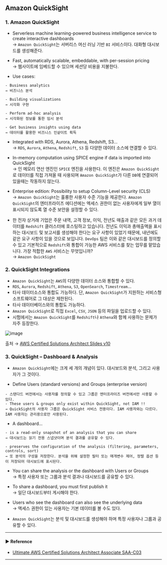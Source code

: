 ## Amazon QuickSight
### 1. Amazon QuickSight
- Serverless machine learning-powered business intelligence service to create interactive dashboards  
→ `Amazon QuickSight`는 서버리스 머신 러닝 기반 `BI` 서비스이다. 대화형 대시보드를 생성해준다.

- Fast, automatically scalable, embeddable, with per-session pricing  
→ 웹사이트에 임베드할 수 있으며 세션당 비용을 지불한다.

- Use cases:
~~~
- Business analytics
→ 비즈니스 분석

- Building visualizations
→ 시각화 구현

- Perform ad-hoc analysis
→ 시각화된 정보를 통한 임시 분석

- Get business insights using data
→ 데이터를 활용한 비즈니스 인샅이트 획득
~~~

- Integrated with RDS, Aurora, Athena, Redshift, S3…  
→ `RDS`, `Aurora`, `Athena`, `Redshift`, `S3` 등 다양한 데이터 소스에 연결할 수 있다.

- In-memory computation using SPICE engine if data is imported into QuickSight  
→ 인 메모리 연산 엔진인 `SPICE` 엔진을 사용한다. 이 엔진은 `Amazon QuickSight`로 데이터를 직접 가져올 때 사용되며 `Amazon QuickSight`가 다른 `DB`에 연결되어 있을때는 작동하지 않는다.

- Enterprise edition: Possibility to setup Column-Level security (CLS)  
→ `Amazon QuickSight`는 훌륭한 사용자 수준 기능을 제공한다. `Amazon QuickSight`의 엔터프라이즈 에디션에는 엑세스 권한이 없는 사용자에게 일부 열이 표시되지 않도록 열 수준 보안을 설정할 수 있다.

- 한 전자 상거래 기업은 주문 내역, 고객 정보, 이익, 전년도 매출과 같은 모든 과거 데이터를 `Redshift` 클러스터에 호스팅하고 있습니다. 전년도 이익과 총매출액을 표시하는 대시보드 및 보고서를 생성해야 한다는 요구 사항이 있었기 때문에, 내년에도 같은 요구 사항이 있을 것으로 보입니다. `DevOps` 팀은 이와 같은 대시보드를 정의할 수 있고 기본적으로 `Redshift`와 통합이 가능한 AWS 서비스를 찾는 업무를 맡았습니다. 가장 적합한 `AWS` 서비스는 무엇입니까?  
→ `Amazon QuickSight`

### 2. QuickSight Integrations
- `Amazon QuickSight`는 `AWS`의 다양한 데이터 소스와 통합할 수 있다.
- `RDS`, `Aurora`, `Redshift`, `Athena`, `S3`, `OpenSearch`, `Timestream`...
- 타사 데이터소스와 통합도 가능하다. 단, `Amazon QuickSight`가 지원하는 서비스형 소프트웨어로 그 대상은 제한된다.
- 타사 데이터베이스와의 통합도 가능하다.
- `Amazon QuickSight`로 직접 `Excel`, `CSV`, `JSON` 등의 파일을 업로드할 수 있다.
- 시험에서는 `Amazon QuickSight`를 `Redshift`나 `Athena`와 함께 사용하는 문제가 자주 등장한다.

![image](https://user-images.githubusercontent.com/97398071/235960416-7e9f4c4d-fac7-45b1-b83f-2a8668ecbeeb.png)

출처 → [AWS Certified Solutions Architect Slides v10](https://courses.datacumulus.com/downloads/certified-solutions-architect-pn9/)

### 3. QuickSight – Dashboard & Analysis
- `Amazon QuickSight`에는 크게 세 개의 개념이 있다. 대시보드와 분석, 그리고 사용자가 그 것이다.

- Define Users (standard versions) and Groups (enterprise version)
~~~
- 스탠다드 버전에서는 사용자를 정의할 수 있고 그룹은 엔터프라이즈 버전에서만 사용할 수 있다.
- These users & groups only exist within QuickSight, not IAM !!
→ QuickSight의 사용자 그룹은 QuickSight 서비스 전용이다. IAM 사용자와는 다르다. IAM 사용자는 관리용으로만 사용된다.
~~~

- A dashboard…
~~~
- is a read-only snapshot of an analysis that you can share
→ 대시보드는 읽기 전용 스냅샷이며 분석 결과를 공유할 수 있다.

- preserves the configuration of the analysis (filtering, parameters, controls, sort)
→ 또 분석의 구성을 저장한다. 분석을 위해 설정한 필터 또는 매개변수 제어, 정렬 옵션 등이 저장되어 대시보드에 표시된다. 
~~~

- You can share the analysis or the dashboard with Users or Groups  
→ 특정 사용자 또는 그룹과 분석 결과나 대시보드를 공유할 수 있다.

- To share a dashboard, you must first publish it  
→ 일단 대시보드부터 게시해야 한다. 

- Users who see the dashboard can also see the underlying data  
→ 액세스 권한이 있는 사용자는 기본 데이터를 볼 수도 있다. 

- `Amazon QuickSight`는 분석 및 대시보드를 생성해야 하며 특정 사용자나 그룹과 공유할 수 있다. 

---
#### ▶ Reference
- [Ultimate AWS Certified Solutions Architect Associate SAA-C03](https://www.udemy.com/course/aws-certified-solutions-architect-associate-saa-c03/)
---
